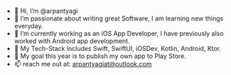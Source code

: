 - 👋 Hi, I’m @arpantyagi
- 👀 I’m passionate about writing great Software, I am learning new things everyday. 
- 🌱 I’m currently working as an iOS App Developer, I have previously also worked with Android app development.
- 📱 My Tech-Stack includes Swift, SwiftUI, iOSDev, Kotlin, Android, Ktor.
- 🥅 My goal this year is to publish my own app to Play Store.
- 📫 reach me out at: arpantyagiat@outlook.com

<!---
arpantyagi/arpantyagi is a ✨ special ✨ repository because its `README.md` (this file) appears on your GitHub profile.
You can click the Preview link to take a look at your changes.
--->
